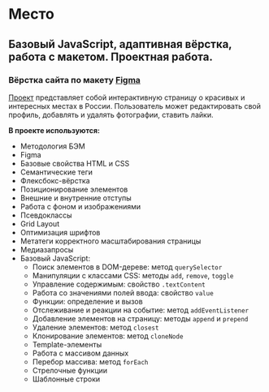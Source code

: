 # Место
## Базовый JavaScript, адаптивная вёрстка, работа с макетом. Проектная работа.

### Вёрстка сайта по макету [Figma](https://www.figma.com/file/2cn9N9jSkmxD84oJik7xL7/JavaScript.-Sprint-4?node-id=0%3A1)

[Проект](https://marinaprivalova.github.io/mesto/) представляет собой интерактивную страницу о красивых и интересных местах в России. 
Пользователь может редактировать свой профиль, добавлять и удалять фотографии, ставить лайки.

**В проекте используются:**  
* Методология БЭМ
* Figma
* Базовые свойства HTML и CSS
* Семантические теги
* Флексбокс-вёрстка  
* Позиционирование элементов
* Внешние и внутренние отступы
* Работа с фоном и изображениями
* Псевдоклассы
* Grid Layout
* Оптимизация шрифтов 
* Метатеги корректного масштабирования страницы
* Медиазапросы
* Базовый JavaScript:
    * Поиск элементов в DOM-дереве: метод `querySelector`
    * Манипуляции с классами CSS: методы `add`, `remove`, `toggle`
    * Управление содержимым: свойство `.textContent`
    * Работа со значениями полей ввода: свойство `value`
    * Функции: определение и вызов
    * Отслеживание и реакции на событие: метод `addEventListener`
    * Добавление элементов на страницу: методы `append` и `prepend`
    * Удаление элементов: метод `closest`
    * Клонирование элементов: метод `cloneNode`
    * Template-элементы
    * Работа с массивом данных
    * Перебор массива: метод `forEach` 
    * Стрелочные функции
    * Шаблонные строки